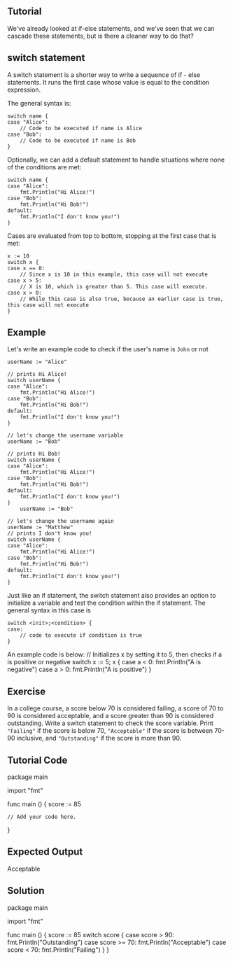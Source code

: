 Tutorial
--------

We've already looked at if-else statements, and we've seen that we can cascade these statements, but is there a cleaner way to do that?

## switch statement

A switch statement is a shorter way to write a sequence of if - else statements. It runs the first case whose value is equal to the condition expression.

The general syntax is:

    switch name {
    case "Alice":
        // Code to be executed if name is Alice
    case "Bob":
        // Code to be executed if name is Bob 
    }

Optionally, we can add a default statement to handle situations where none of the conditions are met:

    switch name {
    case "Alice":
        fmt.Println("Hi Alice!")
    case "Bob":
        fmt.Println("Hi Bob!")
    default:
        fmt.Println("I don't know you!")
    }

Cases are evaluated from top to bottom, stopping at the first case that is met:

    x := 10
    switch x {
    case x == 0:
        // Since x is 10 in this example, this case will not execute
    case x > 5:
        // X is 10, which is greater than 5. This case will execute.
    case x > 0:
        // While this case is also true, because an earlier case is true, this case will not execute
    }

## Example
Let's write an example code to check if the user's name is `John` or not

    userName := "Alice"

    // prints Hi Alice!
    switch userName {
    case "Alice":
        fmt.Println("Hi Alice!")
    case "Bob":
        fmt.Println("Hi Bob!")
    default:
        fmt.Println("I don't know you!")
    }

    // let's change the username variable
    userName := "Bob"

    // prints Hi Bob!
    switch userName {
    case "Alice":
        fmt.Println("Hi Alice!")
    case "Bob":
        fmt.Println("Hi Bob!")
    default:
        fmt.Println("I don't know you!")
    }
        userName := "Bob"

    // let's change the username again
    userName := "Matthew"
    // prints I don't know you!
    switch userName {
    case "Alice":
        fmt.Println("Hi Alice!")
    case "Bob":
        fmt.Println("Hi Bob!")
    default:
        fmt.Println("I don't know you!")
    }
   
Just like an if statement, the switch statement also provides an option to initialize a variable and test the condition within the if statement. The general syntax in this case is

    switch <init>;<condition> {
    case:
        // code to execute if condition is true
    }

An example code is below:
    // Initializes x by setting it to 5, then checks if a is positive or negative
    switch x := 5; x {
    case a < 0:
        fmt.Println("A is negative")
    case a > 0:
        fmt.Println("A is positive")
    }

Exercise
--------
In a college course, a score below 70 is considered failing, a score of 70 to 90 is considered acceptable, and a score greater than 90 is considered outstanding. Write a switch statement to check the score variable. Print `"Failing"` if the score is below 70, `"Acceptable"` if the score is between 70-90 inclusive, and `"Outstanding"` if the score is more than 90. 

Tutorial Code
-------------
package main

import "fmt"

func main () {
    score := 85

    // Add your code here.
}

Expected Output
---------------
Acceptable

Solution
--------
package main

import "fmt"

func main () {
    score := 85
    switch score {
    case score > 90:
        fmt.Println("Outstanding")
    case score >= 70:
        fmt.Println("Acceptable")
    case score < 70:
        fmt.Println("Failing")
    }
}
